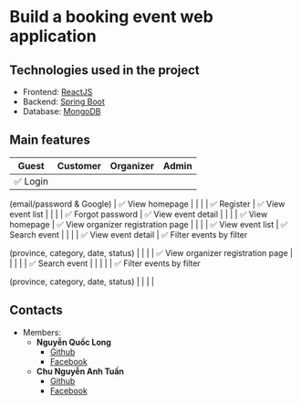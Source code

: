 # Build a booking event web application
## Technologies used in the project
 - Frontend: [ReactJS](https://reactjs.org)
 - Backend: [Spring Boot](https://spring.io/projects/spring-boot/)
 - Database: [MongoDB](https://www.mongodb.com) 
## Main features
| Guest                                                         | Customer                                                      | Organizer | Admin |
| ------------------------------------------------------------- | ------------------------------------------------------------- | --------- | ----- |
| ✅ Login

(email/password & Google)                            | ✅ View homepage                                               |           |       |
| ✅ Register                                                    | ✅ View event list                                             |           |       |
| ✅ Forgot password                                             | ✅ View event detail                                           |           |       |
| ✅ View homepage                                               | ✅ View organizer registration page                            |           |       |
| ✅ View event list                                             | ✅ Search event                                                |           |       |
| ✅ View event detail                                           | ✅ Filter events by filter

(province, category, date, status) |           |       |
| ✅ View organizer registration page                            |                                                               |           |       |
| ✅ Search event                                                |                                                               |           |       |
| ✅ Filter events by filter

(province, category, date, status) |                                                               |           |       |
## Contacts
 - Members:
   - **Nguyễn Quốc Long**
     - [Github](https://github.com/longquoc47krb)
     - [Facebook](https://www.facebook.com/long.quoc.0702)
   - **Chu Nguyễn Anh Tuấn**
     - [Github](https://github.com/Sahb9)
     - [Facebook](https://www.facebook.com/xanh.ti.1)
